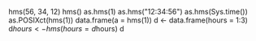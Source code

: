 hms(56, 34, 12)
hms()
as.hms(1)
as.hms("12:34:56")
as.hms(Sys.time())
as.POSIXct(hms(1))
data.frame(a = hms(1))
d <- data.frame(hours = 1:3)
d$hours <- hms(hours = d$hours)
d
